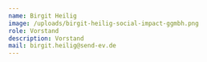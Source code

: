 ```yaml
---
name: Birgit Heilig
image: /uploads/birgit-heilig-social-impact-ggmbh.png
role: Vorstand
description: Vorstand
mail: birgit.heilig@send-ev.de
---
```



